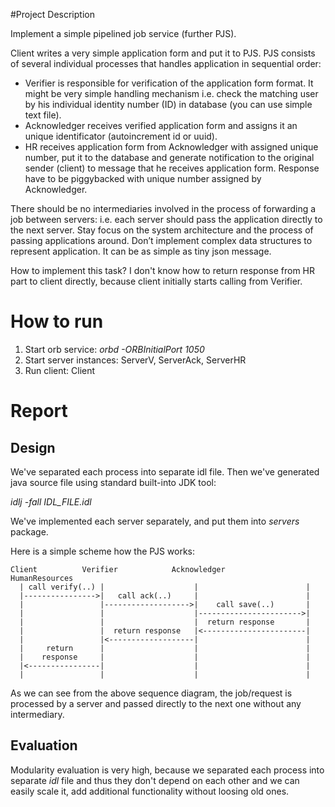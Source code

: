 #Project Description

Implement a simple pipelined job service (further PJS). 

Client writes a very simple application form and put it to PJS. PJS consists of several individual processes that handles application in sequential order:

 - Verifier is responsible for verification of the application form format. It might be very simple handling mechanism i.e. check the matching user by his individual identity number (ID) in database (you can use simple text file).
 - Acknowledger receives verified application form and assigns it an unique identificator (autoincrement id or uuid).
 - HR receives application form from Acknowledger with assigned unique number, put it to the database and generate notification to the original sender (client) to message that he receives application form. Response have to be piggybacked with unique number assigned by Acknowledger.
 
There should be no intermediaries involved in the process of forwarding a job between servers: i.e. each server should pass the application directly to the next server. Stay focus on the system architecture and the process of passing applications around. Don’t implement complex data structures to represent application. It can be as simple as tiny json message.

How to implement this task? I don't know how to return response from HR part to client directly, because client initially starts calling from Verifier.

# How to run

1. Start orb service: *orbd -ORBInitialPort 1050*
2. Start server instances: ServerV, ServerAck, ServerHR
3. Run client: Client

# Report

## Design
We've separated each process into separate idl file. Then we've generated java source file using standard built-into JDK tool:

*idlj -fall IDL_FILE.idl* 

We've implemented each server separately, and put them into _servers_ package. 

Here is a simple scheme how the PJS works:

```
Client			Verifier			Acknowledger			HumanResources 
  |	call verify(..)	| 					 |					 	  |
  |---------------->|   call ack(..)	 |						  |	
  |					|------------------->|	  call save(..)		  |
  |					|				 	 |----------------------->|
  | 				|				 	 |	return response		  |	
  | 				|  return response	 |<-----------------------|	
  | 				|<-------------------|						  |	
  |     return		|					 |						  |	
  |    response		|					 |						  |	
  |<----------------|					 |						  |	
  | 				|				     |						  |	
```

As we can see from the above sequence diagram, the job/request is processed by a server and passed directly to the next one without any intermediary. 

## Evaluation
Modularity evaluation is very high, because we separated each process into separate _idl_ file and thus they don't depend on each other and we can easily scale it, add additional functionality without loosing old ones.

